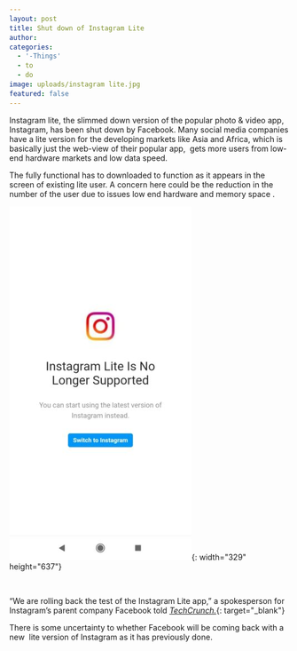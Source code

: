 ```yaml
---
layout: post
title: Shut down of Instagram Lite
author:
categories:
  - '-Things'
  - to
  - do
image: uploads/instagram lite.jpg
featured: false
---
```


Instagram lite, the slimmed down version of the popular photo & video app, Instagram, has been shut down by Facebook. Many social media companies have a lite version for the developing markets like Asia and Africa, which is basically just the web-view of their popular app,&nbsp; gets more users from low-end hardware markets and low data speed.

The fully functional has to downloaded to function as it appears in the screen of existing lite user. A concern here could be the reduction in the number of the user due to issues low end hardware and memory space .

![](/uploads/instagram-lite-no-longer.jpg){: width="329" height="637"}

&nbsp;

“We are rolling back the test of the Instagram Lite app,” a spokesperson for Instagram’s parent company Facebook told [*TechCrunch.*](https://techcrunch.com/2020/05/11/instagram-lite-shuts-down-in-advance-of-a-relaunch/){: target="_blank"}

There is some uncertainty to whether Facebook will be coming back with a new&nbsp; lite version of Instagram as it has previously done.